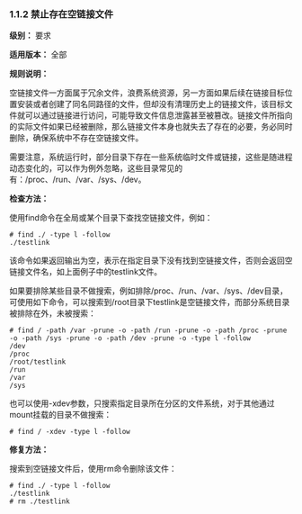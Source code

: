 ### 1.1.2 禁止存在空链接文件

**级别：** 要求

**适用版本：** 全部

**规则说明：** 

空链接文件一方面属于冗余文件，浪费系统资源，另一方面如果后续在链接目标位置安装或者创建了同名同路径的文件，但却没有清理历史上的链接文件，该目标文件就可以通过链接进行访问，可能导致文件信息泄露甚至被篡改。链接文件所指向的实际文件如果已经被删除，那么链接文件本身也就失去了存在的必要，务必同时删除，确保系统中不存在空链接文件。

需要注意，系统运行时，部分目录下存在一些系统临时文件或链接，这些是随进程动态变化的，可以作为例外忽略，这些目录常见的有：/proc、/run、/var、/sys、/dev。

**检查方法：**

使用find命令在全局或某个目录下查找空链接文件，例如：

```
# find ./ -type l -follow
./testlink
```

该命令如果返回输出为空，表示在指定目录下没有找到空链接文件，否则会返回空链接文件名，如上面例子中的testlink文件。

如果要排除某些目录不做搜索，例如排除/proc、/run、/var、/sys、/dev目录，可使用如下命令，可以搜索到/root目录下testlink是空链接文件，而部分系统目录被排除在外，未被搜索：

```
# find / -path /var -prune -o -path /run -prune -o -path /proc -prune -o -path /sys -prune -o -path /dev -prune -o -type l -follow
/dev
/proc
/root/testlink
/run
/var
/sys
```

也可以使用-xdev参数，只搜索指定目录所在分区的文件系统，对于其他通过mount挂载的目录不做搜索：

```
# find / -xdev -type l -follow
```

**修复方法：**

搜索到空链接文件后，使用rm命令删除该文件：

```
# find ./ -type l -follow
./testlink
# rm ./testlink
```